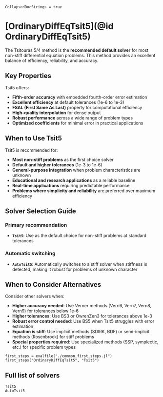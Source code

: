 ```@meta
CollapsedDocStrings = true
```

# [OrdinaryDiffEqTsit5](@id OrdinaryDiffEqTsit5)

The Tsitouras 5/4 method is the **recommended default solver** for most non-stiff differential equation problems. This method provides an excellent balance of efficiency, reliability, and accuracy.

## Key Properties

Tsit5 offers:

  - **Fifth-order accuracy** with embedded fourth-order error estimation
  - **Excellent efficiency** at default tolerances (1e-6 to 1e-3)
  - **FSAL (First Same As Last)** property for computational efficiency
  - **High-quality interpolation** for dense output
  - **Robust performance** across a wide range of problem types
  - **Optimized coefficients** for minimal error in practical applications

## When to Use Tsit5

Tsit5 is recommended for:

  - **Most non-stiff problems** as the first choice solver
  - **Default and higher tolerances** (1e-3 to 1e-6)
  - **General-purpose integration** when problem characteristics are unknown
  - **Educational and research applications** as a reliable baseline
  - **Real-time applications** requiring predictable performance
  - **Problems where simplicity and reliability** are preferred over maximum efficiency

## Solver Selection Guide

### Primary recommendation

  - **`Tsit5`**: Use as the default choice for non-stiff problems at standard tolerances

### Automatic switching

  - **`AutoTsit5`**: Automatically switches to a stiff solver when stiffness is detected, making it robust for problems of unknown character

## When to Consider Alternatives

Consider other solvers when:

  - **Higher accuracy needed**: Use Verner methods (Vern6, Vern7, Vern8, Vern9) for tolerances below 1e-6
  - **Higher tolerances**: Use BS3 or OwrenZen3 for tolerances above 1e-3
  - **Robust error control needed**: Use BS5 when Tsit5 struggles with error estimation
  - **Equation is stiff**: Use implicit methods (SDIRK, BDF) or semi-implicit methods (Rosenbrock) for stiff problems
  - **Special properties required**: Use specialized methods (SSP, symplectic, etc.) for specific problem types

```@eval
first_steps = evalfile("./common_first_steps.jl")
first_steps("OrdinaryDiffEqTsit5", "Tsit5")
```

## Full list of solvers

```@docs
Tsit5
AutoTsit5
```
